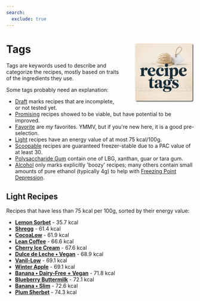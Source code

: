 ```yaml
---
search:
  exclude: true
---
```

# Tags<img style="float: right; margin-left: 1.5em;" width=160 alt="Logo" src="../assets/logo-tags.png" />

Tags are keywords used to describe and categorize the recipes,
mostly based on traits of the ingredients they use.

Some tags probably need an explanation:

 * [Draft](#tag:draft) marks recipes that are incomplete, or not tested yet.
 * [Promising](#tag:promising) recipes showed to be viable, but have potential to be improved.
 * [Favorite](#tag:favorite) are *my* favorites. YMMV, but if you're new here, it is a good pre-selection.
 * [Light](#tag:light) recipes have an energy value of at most 75 kcal/100g.
 * [Scoopable](#tag:scoopable) recipes are guaranteed freezer-stable due to a PAC value of at least 30.
 * [Polysaccharide Gum](#tag:polysaccharide-gum) contain one of LBG, xanthan, guar or tara gum.
 * [Alcohol](#tag:alcohol) only marks explicitly 'boozy' recipes; many others contain small amounts of pure ethanol (typically 4g) to help with [Freezing Point Depression](../info/glossary/#freezing-point-depression-factor-fpdf).

<!-- material/tags -->

## Light Recipes

Recipes that have less than 75 kcal per 100g, sorted by their energy value:

*   **[Lemon Sorbet](/ice-creamery/L/Lemon%20Sorbet%20%28Deluxe%29)** - 35.7 kcal
*   **[Shregg](/ice-creamery/S/Shregg%20%28Deluxe%29)** - 61.4 kcal
*   **[CocoaLow](/ice-creamery/C/CocoaLow%20%28Deluxe%29)** - 61.9 kcal
*   **[Lean Coffee](/ice-creamery/L/Lean%20Coffee%20%28Deluxe%29)** - 66.6 kcal
*   **[Cherry Ice Cream](/ice-creamery/C/Cherry%20Ice%20Cream%20%28Deluxe%29)** - 67.6 kcal
*   **[Dulce de Leche • Vegan](/ice-creamery/D/Dulce%20de%20Leche%20%E2%80%A2%20Vegan%20%28Deluxe%29)** - 68.9 kcal
*   **[Vanil-Low](/ice-creamery/V/Vanil-Low%20%28Deluxe%29)** - 69.1 kcal
*   **[Winter Apple](/ice-creamery/W/Winter%20Apple%20%28Deluxe%29)** - 69.1 kcal
*   **[Banana • Dairy-Free + Vegan](/ice-creamery/B/Banana%20%E2%80%A2%20Dairy-Free%20%2B%20Vegan%20%28Deluxe%29)** - 71.8 kcal
*   **[Blueberry Buttermilk](/ice-creamery/B/Blueberry%20Buttermilk%20%28Deluxe%29)** - 72.1 kcal
*   **[Banana • Slim](/ice-creamery/B/Banana%20%E2%80%A2%20Slim%20%28Deluxe%29)** - 72.6 kcal
*   **[Plum Sherbet](/ice-creamery/P/Plum%20Sherbet%20%28Deluxe%29)** - 74.3 kcal

<!--
Ask a notebook at https://notebooklm.google.com/
with "all-recipes" as the source (see `recipes/README.md` for that).

List ALL recipes below 75kcal, with just their name and energy, sorted by energy.
Energy values are listed for each recipe in a list item starting with "Nutritional values per 100g/ml",
in the "NUTRITIONAL & OTHER INFO" section.
leave out the text " (Deluxe)" in the visible recipe name.
link the recipe name using Markdown format, with the URL prefix
"/ice-creamery/" followed by the first letter of the name as a 2nd path component,
and finally followed by the FULL original recipe name.
url-encode that link. so to reiterate, the links have the markdown format
"[shortened recipe name](url-enconded full recipe name)".
-->

